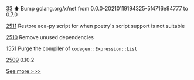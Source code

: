 
[33](https://github.com/hyperledger-labs/cc-tools/pull/33) ⬆️ Bump golang.org/x/net from 0.0.0-20210119194325-5f4716e94777 to 0.7.0

[2511](https://github.com/hyperledger/aries-cloudagent-python/pull/2511) Restore aca-py script for when poetry's script support is not suitable

[2510](https://github.com/hyperledger/aries-cloudagent-python/pull/2510) Remove unused dependencies

[1551](https://github.com/hyperledger/solang/pull/1551) Purge the compiler of `codegen::Expression::List`

[2509](https://github.com/hyperledger/aries-cloudagent-python/pull/2509) 0.10.2


[See more >>>](https://start-here.hyperledger.org/pull-requests)

